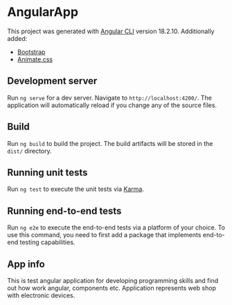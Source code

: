 # AngularApp

This project was generated with [Angular CLI](https://github.com/angular/angular-cli) version 18.2.10.
Additionally added:
- [Bootstrap](https://github.com/twbs) 
- [Animate.css](https://animate.style)

## Development server

Run `ng serve` for a dev server. Navigate to `http://localhost:4200/`. The application will automatically reload if you change any of the source files.

## Build

Run `ng build` to build the project. The build artifacts will be stored in the `dist/` directory.

## Running unit tests

Run `ng test` to execute the unit tests via [Karma](https://karma-runner.github.io).

## Running end-to-end tests

Run `ng e2e` to execute the end-to-end tests via a platform of your choice. To use this command, you need to first add a package that implements end-to-end testing capabilities.

## App info
This is test angular application for developing programming skills and find out how work angular, components etc. Application represents web shop with electronic devices.